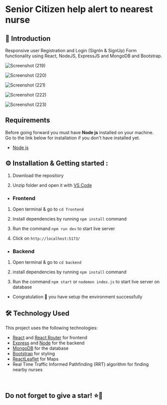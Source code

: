 # Senior Citizen help alert to nearest nurse

## 👋 Introduction

Responsive user Registration and Login (SignIn & SignUp) Form functionality using React, NodeJS, ExpressJS and MongoDB and Bootstrap.

![Screenshot (219)](https://github.com/user-attachments/assets/0e61ea17-24a4-466d-b04d-dc4ae7835647)

![Screenshot (220)](https://github.com/user-attachments/assets/7a43acf6-395b-4015-823f-a320b8b04db5)

![Screenshot (221)](https://github.com/user-attachments/assets/51daa44a-d28e-42a2-8975-84df48dc32b9)

![Screenshot (222)](https://github.com/user-attachments/assets/68654fa9-a285-4fec-a499-fff4b7d5c1ea)

![Screenshot (223)](https://github.com/user-attachments/assets/68654fa9-a285-4fec-a499-fff4b7d5c1ea)


## Requirements

Before going forward you must have **Node js** installed on your machine.  
Go to the link below for installation if you don't have installed yet.

- [Node js](https://nodejs.org/en/download)


## ⚙️ Installation & Getting started :

1. Download the repository

2. Unzip folder and open it with [VS Code](https://code.visualstudio.com/)

- <h3> Frontend

1. Open terminal & go to `cd frontend`

2. Install dependencies by running `npm install` command

3. Run the command `npm run dev` to start live server

4. Click on `http://localhost:5173/`

- <h3>Backend

1. Open terminal & go to `cd backend` 

2. install dependencies by running `npm install` command

3. Run the command `npm start` or `nodemon index.js` to start live server on database


- Congratulation 🎉 you have setup the environment successfully



## 🛠️ Technology Used

This project uses the following technologies:

- [React](https://reactjs.org) and [React Router](https://reacttraining.com/react-router/) for frontend
- [Express](http://expressjs.com/) and [Node](https://nodejs.org/en/) for the backend
- [MongoDB](https://www.mongodb.com/) for the database
- [Bootstrap](https://getbootstrap.com/) for styling
- [ReactLeaflet](https://react-leaflet.js.org/) for Maps
- Real Time Traffic Informed Pathfinding (RRT) algorithm for finding nearby nurses

<br/>

<h2> Do not forget to give a star! ⭐🤗 </h2>
